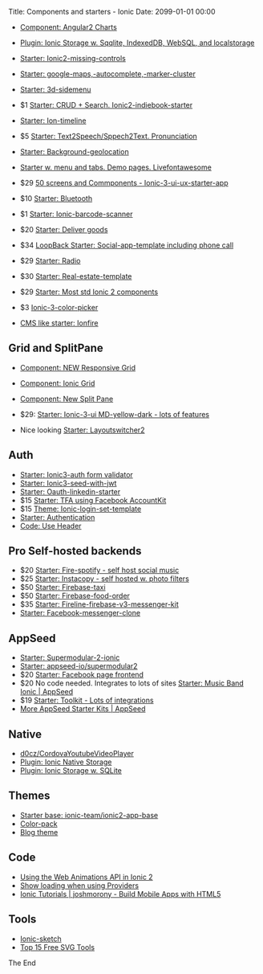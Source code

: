 Title: Components and starters - Ionic
Date: 2099-01-01 00:00

* [Component: Angular2 Charts](https://valor-software.com/ng2-charts/)
* [Plugin: Ionic Storage w. Sqqlite, IndexedDB, WebSQL, and localstorage](https://ionicframework.com/docs/storage/)

* [Starter: Ionic2-missing-controls](https://market.ionicframework.com/starters/ionic2-missing-controls)
* [Starter: google-maps,-autocomplete,-marker-cluster](https://market.ionicframework.com/starters/ionic-3---google-maps,-autocomplete,-marker-cluster)
* [Starter: 3d-sidemenu](https://market.ionicframework.com/starters/3d-sidemenu)
* $1 [Starter: CRUD + Search. Ionic2-indiebook-starter](https://market.ionicframework.com/starters/ionic2-indiebook-starter)
* [Starter: Ion-timeline](https://market.ionicframework.com/starters/ion-timeline)
* $5 [Starter: Text2Speech/Sppech2Text. Pronunciation](https://market.ionicframework.com/starters/pronunciation)
* [Starter: Background-geolocation](https://market.ionicframework.com/starters/background-geolocation)
* [Starter w. menu and tabs. Demo pages. Livefontawesome](https://market.ionicframework.com/starters/livefontawesome)
* $29 [50 screens and Commponents - Ionic-3-ui-ux-starter-app](https://market.ionicframework.com/starters/ionic-3-ui-ux-starter-app)
* $10 [Starter: Bluetooth](https://market.ionicframework.com/starters/bluetooth)
* $1 [Starter: Ionic-barcode-scanner](https://market.ionicframework.com/starters/ionic-barcode-scanner)
* $20 [Starter: Deliver goods](https://market.ionicframework.com/starters/ionic-app-deliverya)
* $34 [LoopBack Starter: Social-app-template including phone call](https://market.ionicframework.com/starters/social-app-template)
* $29 [Starter: Radio](https://market.ionicframework.com/starters/radio)
* $30 [Starter: Real-estate-template](https://market.ionicframework.com/starters/real-estate-template)
* $29 [Starter: Most std Ionic 2 components](https://market.ionicframework.com/starters/ionium-2-ionic-multipurpose-app-templates)
* $3 [Ionic-3-color-picker](https://market.ionicframework.com/starters/ionic-3-color-picker)
* [CMS like starter: Ionfire](https://market.ionicframework.com/starters/ionfire)

## Grid and SplitPane
* [Component: NEW Responsive Grid](http://blog.ionicframework.com/build-awesome-desktop-apps-with-ionics-new-responsive-grid/)
* [Component: Ionic Grid](https://www.tutorialspoint.com/ionic/ionic_grid.htm)
* [Component: New Split Pane](http://blog.ionicframework.com/ionic-2-2-0-is-out/)


* $29: [Starter: Ionic-3-ui MD-yellow-dark - lots of features](https://market.ionicframework.com/starters/ionic-3-ui-theme-template-app-material-design-yellow-dark)
* Nice looking [Starter: Layoutswitcher2](https://market.ionicframework.com/starters/layoutswitcher2)

## Auth
* [Starter: Ionic3-auth form validator](https://market.ionicframework.com/starters/ionic3-auth-example)
* [Starter: Ionic3-seed-with-jwt](https://market.ionicframework.com/starters/ionic3-seed-with-jwt)
* [Starter: Oauth-linkedin-starter](https://market.ionicframework.com/starters/oauth-linkedin-starter)
* $15 [Starter: TFA using Facebook AccountKit](https://market.ionicframework.com/starters/ionfirebaseaccountkitphoneauth)
* $15 [Theme: Ionic-login-set-template](https://market.ionicframework.com/themes/ionic-login-set-template)
* [Starter: Authentication](https://market.ionicframework.com/themes/authentication)
* [Code: Use Header](https://www.joshmorony.com/when-to-use-providersservicesinjectables-in-ionic/)

## Pro Self-hosted backends
* $20 [Starter: Fire-spotify - self host social music](https://market.ionicframework.com/starters/fire-spotify)
* $25 [Starter: Instacopy - self hosted w. photo filters](https://market.ionicframework.com/starters/instacopy)
* $50 [Starter: Firebase-taxi](https://market.ionicframework.com/starters/firebase-taxi)
* $50 [Starter: Firebase-food-order](https://market.ionicframework.com/starters/firebase-food-order)
* $35 [Starter: Fireline-firebase-v3-messenger-kit](https://market.ionicframework.com/starters/fireline-firebase-v3-messenger-kit)
* [Starter: Facebook-messenger-clone](https://market.ionicframework.com/starters/facebook-messenger-clone)

## AppSeed
* [Starter: Supermodular-2-ionic](https://market.ionicframework.com/starters/supermodular-2-ionic---free-application)
* [Starter: appseed-io/supermodular2](https://github.com/appseed-io/supermodular2)
* $20 [Starter: Facebook page frontend](https://market.ionicframework.com/starters/facebook-business-ionic-3)
* $20 No code needed. Integrates to lots of sites [Starter: Music Band Ionic | AppSeed](http://appseed.io/music-band)
* $19 [Starter: Toolkit - Lots of integrations](http://appseed.io/ionic-3-toolkit)
* [More AppSeed Starter Kits | AppSeed](http://appseed.io/products/ionic)

## Native
* [d0cz/CordovaYoutubeVideoPlayer](https://github.com/d0cz/CordovaYoutubeVideoPlayer)
* [Plugin: Ionic Native Storage](https://ionicframework.com/docs/native/native-storage/)
* [Plugin: Ionic Storage w. SQLite](https://ionicframework.com/docs/storage/)

## Themes
* [Starter base: ionic-team/ionic2-app-base](https://github.com/ionic-team/ionic2-app-base)
* [Color-pack](https://market.ionicframework.com/themes/color-pack)
* [Blog theme](https://market.ionicframework.com/themes/ion2theme)

## Code
* [Using the Web Animations API in Ionic 2](https://www.joshmorony.com/using-the-web-animations-api-in-ionic-2/)
* [Show loading when using Providers](https://www.joshmorony.com/when-to-use-providersservicesinjectables-in-ionic/)
* [Ionic Tutorials | joshmorony - Build Mobile Apps with HTML5](https://www.joshmorony.com/category/ionic-tutorials/)

## Tools
* [Ionic-sketch](https://market.ionicframework.com/themes/ionic-sketch)
* [Top 15 Free SVG Tools](https://colorlib.com/wp/free-svg-editor-tools/)

The End
